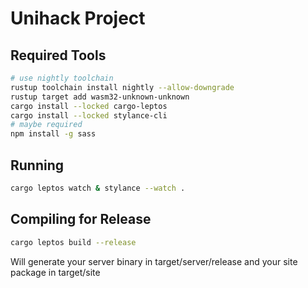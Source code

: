# Unihack Project

## Required Tools

```sh
# use nightly toolchain
rustup toolchain install nightly --allow-downgrade
rustup target add wasm32-unknown-unknown
cargo install --locked cargo-leptos
cargo install --locked stylance-cli
# maybe required
npm install -g sass
```

## Running

```sh
cargo leptos watch & stylance --watch .
```

## Compiling for Release

```bash
cargo leptos build --release
```

Will generate your server binary in target/server/release and your site package in target/site
